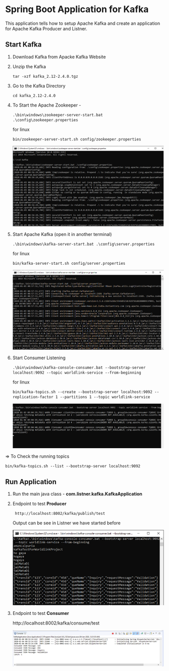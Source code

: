 # Spring Boot Application for Kafka

This application tells how to setup Apache Kafka and create an application for Apache Kafka Producer and Listner.

## Start Kafka 
1.	Download Kafka from Apacke Kafka Website
2.	Unzip the Kafka
	
		tar -xzf kafka_2.12-2.4.0.tgz
		 
3.	Go to the Kafka Directory

		cd kafka_2.12-2.4.0
		
4.	To Start the Apache Zookeeper -  
    
		.\bin\windows\zookeeper-server-start.bat .\config\zookeeper.properties 
		
	for linux
		
		bin/zookeeper-server-start.sh config/zookeeper.properties
    
    ![Zookeeper](https://github.com/aman7797/spring-boot-kafka/blob/master/spring-boot-kafka-producer-consumer/img/zookeeper.properties.png)
5.	Start Apache Kafka  (open it in another terminal)

		.\bin\windows\kafka-server-start.bat .\config\server.properties 
	
	for linux
		
		bin/kafka-server-start.sh config/server.properties

    ![Zookeeper](https://github.com/aman7797/spring-boot-kafka/blob/master/spring-boot-kafka-producer-consumer/img/kafka-server.png) 
6.	Start Consumer Listening  

		.\bin\windows\kafka-console-consumer.bat --bootstrap-server localhost:9092 --topic worldlink-service --from-beginning 
	for linux
	
		bin/kafka-topics.sh --create --bootstrap-server localhost:9092 --replication-factor 1 --partitions 1 --topic worldlink-service
    
    ![Zookeeper](https://github.com/aman7797/spring-boot-kafka/blob/master/spring-boot-kafka-producer-consumer/img/kafka-listner.png)

=> To Check the running topics
	
	bin/kafka-topics.sh --list --bootstrap-server localhost:9092
	
## Run Application

1. Run the main java class - **com.listner.kafka.KafkaApplication**
2. Endpoint to test **Producer**

    	http://localhost:8002/kafka/publish/test

    Output can be see in Listner we have started before

    ![Zookeeper](https://github.com/aman7797/spring-boot-kafka/blob/master/spring-boot-kafka-producer-consumer/img/listnner-response.png)

3. Endpoint to test **Consumer**

	http://localhost:8002/kafka/consume/test

    ![Zookeeper](https://github.com/aman7797/spring-boot-kafka/blob/master/spring-boot-kafka-producer-consumer/img/consumer-output.png)
    
